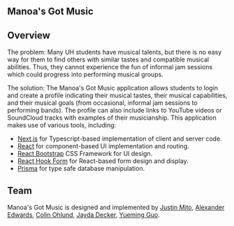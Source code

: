 ## Manoa's Got Music

## Overview

The problem: Many UH students have musical talents, but there is no easy way for them to find others with similar tastes and compatible musical abilities. Thus, they cannot experience the fun of informal jam sessions which could progress into performing musical groups.

The solution: The Manoa's Got Music application allows students to login and create a profile indicating their musical tastes, their musical capabilities, and their musical goals (from occasional, informal jam sessions to performing bands). The profile can also include links to YouTube videos or SoundCloud tracks with examples of their musicianship. This application makes use of various tools, including:

- [Next.js](https://nextjs.org/) for Typescript-based implementation of client and server code.
- [React](https://reactjs.org/) for component-based UI implementation and routing.
- [React Bootstrap](https://react-bootstrap.github.io/) CSS Framework for UI design.
- [React Hook Form](https://react-hook-form.com/) for React-based form design and display.
- [Prisma](https://www.prisma.io/) for type safe database manipulation.

## Team
Manoa's Got Music is designed and implemented by [Justin Mito](https://github.com/justinvmito), [Alexander Edwards](https://github.com/alex-edwards-44), [Colin Ohlund](https://github.com/Cohlund876), [Jayda Decker](https://github.com/jaydald), [Yueming Guo](https://github.com/YuemingGuo9).
